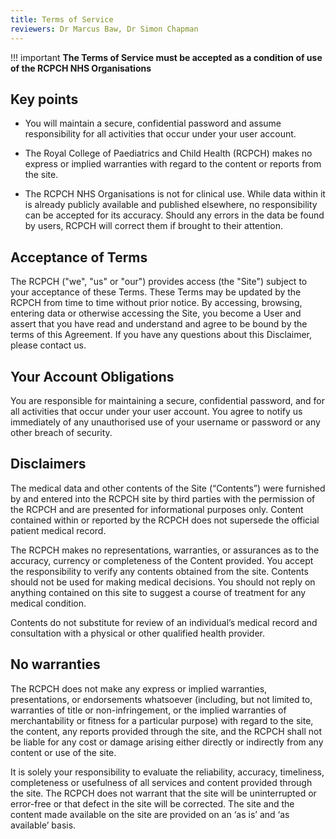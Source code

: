 ```yaml
---
title: Terms of Service
reviewers: Dr Marcus Baw, Dr Simon Chapman
---
```


!!! important
    **The Terms of Service must be accepted as a condition of use of the RCPCH NHS Organisations**

## Key points

* You will maintain a secure, confidential password and assume responsibility for all activities that occur under your user account.

* The Royal College of Paediatrics and Child Health (RCPCH) makes no express or implied warranties with regard to the content or reports from the site.

* The RCPCH NHS Organisations is not for clinical use. While data within it is already publicly available and published elsewhere, no responsibility can be accepted for its accuracy. Should any errors in the data be found by users, RCPCH will correct them if brought to their attention.

## Acceptance of Terms

The RCPCH ("we", "us" or "our") provides access (the "Site") subject to your acceptance of these Terms. These Terms may be updated by the RCPCH from time to time without prior notice. By accessing, browsing, entering data or otherwise accessing the Site, you become a User and assert that you have read and understand and agree to be bound by the terms of this Agreement. If you have any questions about this Disclaimer, please contact us.

## Your Account Obligations

You are responsible for maintaining a secure, confidential password, and for all activities that occur under your user account. You agree to notify us immediately of any unauthorised use of your username or password or any other breach of security.

## Disclaimers

The medical data and other contents of the Site (“Contents”) were furnished by and entered into the RCPCH site by third parties with the permission of the RCPCH and are presented for informational purposes only. Content contained within or reported by the RCPCH does not supersede the official patient medical record.

The RCPCH makes no representations, warranties, or assurances as to the accuracy, currency or completeness of the Content provided. You accept the responsibility to verify any contents obtained from the site. Contents should not be used for making medical decisions. You should not reply on anything contained on this site to suggest a course of treatment for any medical condition.

Contents do not substitute for review of an individual’s medical record and consultation with a physical or other qualified health provider.

## No warranties

The RCPCH does not make any express or implied warranties, presentations, or endorsements whatsoever (including, but not limited to, warranties of title or non-infringement, or the implied warranties of merchantability or fitness for a particular purpose) with regard to the site, the content, any reports provided through the site, and the RCPCH shall not be liable for any cost or damage arising either directly or indirectly from any content or use of the site.

It is solely your responsibility to evaluate the reliability, accuracy, timeliness, completeness or usefulness of all services and content provided through the site. The RCPCH does not warrant that the site will be uninterrupted or error-free or that defect in the site will be corrected. The site and the content made available on the site are provided on an ‘as is’ and ‘as available’ basis.